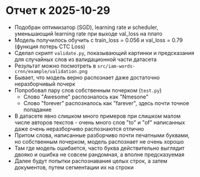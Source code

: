 # Отчет к 2025-10-29

- Подобран оптимизатор (SGD), learning rate и scheduler, уменьшающий learning rate при выходе val_loss на плато
- Модель получилось обучить с train_loss = 0.056 и val_loss = 0.79 (функция потерь CTC Loss)
- Сделал скрипт `validate.py`, показывающий картинки и предсказания для случайных слов из валидационной части датасета
- Результат можно посмотреть в `src/iam-words-crnn/example/validation.png`
- Бывает, что модель верно распознает даже достаточно неразборчивый почерк
- Попробовал пару слов собственным почерком (`test.py`)
    - Слово "Awesome" распозналось как "Nmesone"
    - Слово "forever" распозналось как "farever", здесь почти точное попадание
- В датасете явно слишком много примеров при слишком малом числе авторов текстов - очень много слов "to" и "of" написанных даже очень неразборчиво распознаются отлично
- Притом слова, написанные разборчиво почти печатными буквами, но собственным почерком, модель распознает не очень хорошо
- Там где модель ошибается, часто буква действительно выглядит двояко и ошибка не совсем рандомная, а вполне предсказуемая 
- Далее будут попытки распознавания целых строк, а затем документов, путем сегментации их на строки
